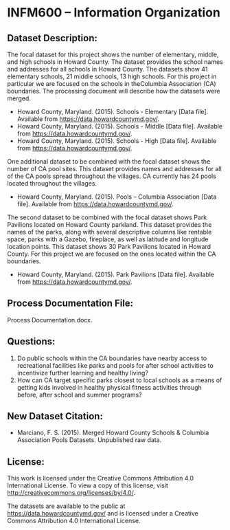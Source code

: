 # INFM600 – Information Organization


Dataset Description:
--------------------
      
The focal dataset for this project shows the number of elementary, middle, and high schools in Howard County. The dataset provides the school names and addresses for all schools in Howard County. The datasets show 41 elementary schools, 21 middle schools, 13 high schools. For this project in particular we are focused on the schools in theColumbia Association (CA) boundaries. The processing document will describe how the datasets were merged.
      
* Howard County, Maryland. (2015). Schools - Elementary [Data file]. Available from https://data.howardcountymd.gov/.
* Howard County, Maryland. (2015). Schools - Middle [Data file]. Available from https://data.howardcountymd.gov/.
* Howard County, Maryland. (2015). Schools - High [Data file]. Available from https://data.howardcountymd.gov/.

One additional dataset to be combined with the focal dataset shows the number of CA pool sites. This dataset provides names and addresses for all of the CA pools spread throughout the villages. CA currently has 24 pools located throughout the villages. 
      
* Howard County, Maryland. (2015). Pools – Columbia Association [Data file]. Available from https://data.howardcountymd.gov/.

The second dataset to be combined with the focal dataset shows Park Pavilions located on Howard County parkland. This dataset provides the names of the parks, along with several descriptive columns like rentable space, parks with a Gazebo, fireplace, as well as latitude and longitude location points. This dataset shows 30 Park Pavilions located in Howard County. For this project we are focused on the ones located within the CA boundaries. 
      
* Howard County, Maryland. (2015). Park Pavilions [Data file]. Available from https://data.howardcountymd.gov/.


Process Documentation File:
--------------------------

Process Documentation.docx.


Questions:
----------

1. Do public schools within the CA boundaries have nearby access to recreational facilities like parks and pools for after
school activities to incentivize further learning and healthy living? 
2. How can CA target specific parks closest to local schools as a means of getting kids involved in healthy physical fitness
activities through before, after school and summer programs?


New Dataset Citation:
---------------------

* Marciano, F. S. (2015). Merged Howard County Schools & Columbia Association Pools Datasets. Unpublished raw data.
 

License:
--------

This work is licensed under the Creative Commons Attribution 4.0 International License. To view a copy of this license, visit http://creativecommons.org/licenses/by/4.0/.

The datasets are available to the public at https://data.howardcountymd.gov/ and is licensed under a Creative Commons Attribution 4.0 International License.





